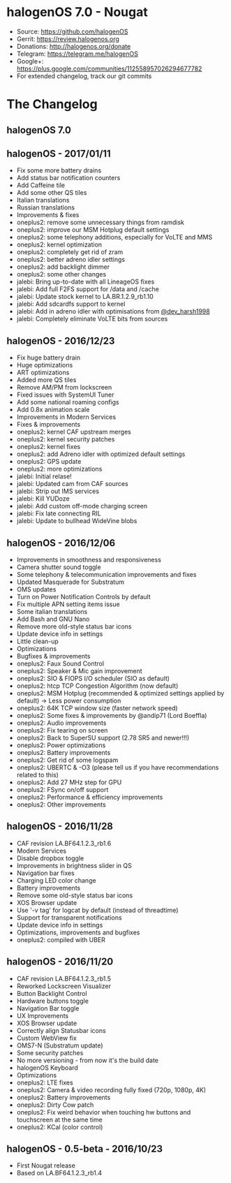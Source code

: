 # halogenOS 7.0 - Nougat

- Source: https://github.com/halogenOS
- Gerrit: https://review.halogenos.org
- Donations: http://halogenos.org/donate
- Telegram: https://telegram.me/halogenOS
- Google+: https://plus.google.com/communities/112558957026294677782
- For extended changelog, track our git commits

# The Changelog

## halogenOS 7.0

## halogenOS - 2017/01/11

- Fix some more battery drains
- Add status bar notification counters
- Add Caffeine tile
- Add some other QS tiles
- Italian translations
- Russian translations
- Improvements & fixes
- oneplus2: remove some unnecessary things from ramdisk
- oneplus2: improve our MSM Hotplug default settings
- oneplus2: some telephony additions, especially for VoLTE and MMS
- oneplus2: kernel optimization
- oneplus2: completely get rid of zram
- oneplus2: better adreno idler settings
- oneplus2: add backlight dimmer
- oneplus2: some other changes
- jalebi:   Bring up-to-date with all LineageOS fixes
- jalebi:   Add full F2FS support for /data and /cache
- jalebi:   Update stock kernel to LA.BR.1.2.9\_rb1.10
- jalebi:   Add sdcardfs support to kernel
- jalebi:   Add in adreno idler with optimisations from [@dev\_harsh1998](https://github.com/dev_harsh1998)
- jalebi:   Completely eliminate VoLTE bits from sources

## halogenOS - 2016/12/23

- Fix huge battery drain
- Huge optimizations
- ART optimizations
- Added more QS tiles
- Remove AM/PM from lockscreen
- Fixed issues with SystemUI Tuner
- Add some national roaming configs
- Add 0.8x animation scale
- Improvements in Modern Services
- Fixes & improvements
- oneplus2: kernel CAF upstream merges
- oneplus2: kernel security patches
- oneplus2: kernel fixes
- oneplus2: add Adreno idler with optimized default settings
- oneplus2: GPS update
- oneplus2: more optimizations
- jalebi:   Initial relase!
- jalebi:   Updated cam from CAF sources
- jalebi:   Strip out IMS services
- jalebi:   Kill YUDoze
- jalebi:   Add custom off-mode charging screen
- jalebi:   Fix late connecting RIL
- jalebi:   Update to bullhead WideVine blobs

## halogenOS - 2016/12/06

- Improvements in smoothness and responsiveness
- Camera shutter sound toggle
- Some telephony & telecommunication improvements and fixes
- Updated Masquerade for Substratum
- OMS updates
- Turn on Power Notification Controls by default
- Fix multiple APN setting items issue
- Some italian translations
- Add Bash and GNU Nano
- Remove more old-style status bar icons
- Update device info in settings
- Little clean-up
- Optimizations
- Bugfixes & improvements
- oneplus2: Faux Sound Control
- oneplus2: Speaker & Mic gain improvement
- oneplus2: SIO & FIOPS I/O scheduler (SIO as default)
- oneplus2: htcp TCP Congestion Algorithm (now default)
- oneplus2: MSM Hotplug (recommended & optimized settings applied by default) -> Less power consumption
- oneplus2: 64K TCP window size (faster network speed)
- oneplus2: Some fixes & improvements by @andip71 (Lord Boeffla)
- oneplus2: Audio improvements
- oneplus2: Fix tearing on screen
- oneplus2: Back to SuperSU support (2.78 SR5 and newer!!!)
- oneplus2: Power optimizations
- oneplus2: Battery improvements
- oneplus2: Get rid of some logspam
- oneplus2: UBERTC & -O3 (please tell us if you have recommendations related to this)
- oneplus2: Add 27 MHz step for GPU
- oneplus2: FSync on/off support
- oneplus2: Performance & efficiency improvements
- oneplus2: Other improvements

## halogenOS - 2016/11/28

- CAF revision LA.BF64.1.2.3_rb1.6
- Modern Services
- Disable dropbox toggle
- Improvements in brightness slider in QS
- Navigation bar fixes
- Charging LED color change
- Battery improvements
- Remove some old-style status bar icons
- XOS Browser update
- Use '-v tag' for logcat by default (instead of threadtime)
- Support for transparent notifications
- Update device info in settings
- Optimizations, improvements and bugfixes
- oneplus2: compiled with UBER

## halogenOS - 2016/11/20

- CAF revision LA.BF64.1.2.3_rb1.5
- Reworked Lockscreen Visualizer
- Button Backlight Control
- Hardware buttons toggle
- Navigation Bar toggle
- UX Improvements
- XOS Browser update
- Correctly align Statusbar icons
- Custom WebView fix
- OMS7-N (Substratum update)
- Some security patches
- No more versioning - from now it's the build date
- halogenOS Keyboard
- Optimizations
- oneplus2: LTE fixes
- oneplus2: Camera & video recording fully fixed (720p, 1080p, 4K)
- oneplus2: Battery improvements
- oneplus2: Dirty Cow patch
- oneplus2: Fix weird behavior when touching hw buttons and touchscreen at the same time
- oneplus2: KCal (color control)

## halogenOS - 0.5-beta - 2016/10/23

- First Nougat release
- Based on LA.BF64.1.2.3_rb1.4

